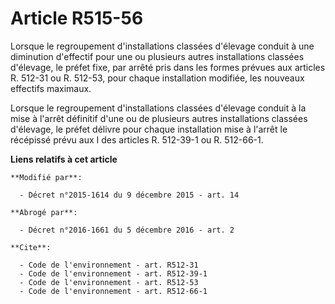 # Article R515-56

Lorsque le regroupement d'installations classées d'élevage conduit à une diminution d'effectif pour une ou plusieurs autres
installations classées d'élevage, le préfet fixe, par arrêté pris dans les formes prévues aux articles R. 512-31 ou R.
512-53, pour chaque installation modifiée, les nouveaux effectifs maximaux. 

Lorsque le regroupement d'installations classées d'élevage conduit à la mise à l'arrêt définitif d'une ou de plusieurs autres
installations classées d'élevage, le préfet délivre pour chaque installation mise à l'arrêt le récépissé prévu aux I des
articles R. 512-39-1 ou R. 512-66-1.

**Liens relatifs à cet article**

	**Modifié par**:

	  - Décret n°2015-1614 du 9 décembre 2015 - art. 14

	**Abrogé par**:

	  - Décret n°2016-1661 du 5 décembre 2016 - art. 2

	**Cite**:

	  - Code de l'environnement - art. R512-31
	  - Code de l'environnement - art. R512-39-1
	  - Code de l'environnement - art. R512-53
	  - Code de l'environnement - art. R512-66-1
